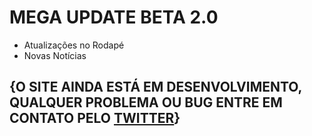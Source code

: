 # MEGA UPDATE BETA 2.0
- Atualizações no Rodapé
- Novas Notícias
## {O SITE AINDA ESTÁ EM DESENVOLVIMENTO, QUALQUER PROBLEMA OU BUG ENTRE EM CONTATO PELO [TWITTER](https://twitter.com/ToqueReflexo)}
